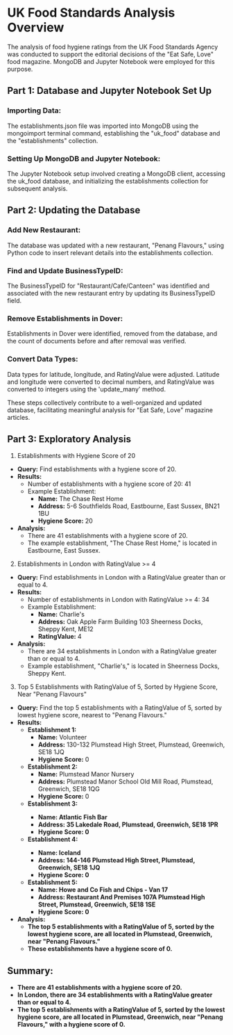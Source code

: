 # UK Food Standards Analysis Overview

The analysis of food hygiene ratings from the UK Food Standards Agency was conducted to support the editorial decisions of the "Eat Safe, Love" food magazine. MongoDB and Jupyter Notebook were employed for this purpose.

## Part 1: Database and Jupyter Notebook Set Up
### Importing Data:
The establishments.json file was imported into MongoDB using the mongoimport terminal command, establishing the "uk_food" database and the "establishments" collection.

### Setting Up MongoDB and Jupyter Notebook:
The Jupyter Notebook setup involved creating a MongoDB client, accessing the uk_food database, and initializing the establishments collection for subsequent analysis.

## Part 2: Updating the Database
### Add New Restaurant:
The database was updated with a new restaurant, "Penang Flavours," using Python code to insert relevant details into the establishments collection.

### Find and Update BusinessTypeID:
The BusinessTypeID for "Restaurant/Cafe/Canteen" was identified and associated with the new restaurant entry by updating its BusinessTypeID field.

### Remove Establishments in Dover:
Establishments in Dover were identified, removed from the database, and the count of documents before and after removal was verified.

### Convert Data Types:
Data types for latitude, longitude, and RatingValue were adjusted. Latitude and longitude were converted to decimal numbers, and RatingValue was converted to integers using the 'update_many' method.

These steps collectively contribute to a well-organized and updated database, facilitating meaningful analysis for "Eat Safe, Love" magazine articles.

## Part 3: Exploratory Analysis
1. Establishments with Hygiene Score of 20
- <b>Query:</b> Find establishments with a hygiene score of 20.
- <b>Results:</b>
   - Number of establishments with a hygiene score of 20: 41
   - Example Establishment:
      - <b>Name:</b> The Chase Rest Home
      -  <b>Address:</b> 5-6 Southfields Road, Eastbourne, East Sussex, BN21 1BU
      -  <b>Hygiene Score:</b> 20
- <b>Analysis:</b>
   - There are 41 establishments with a hygiene score of 20.
   - The example establishment, "The Chase Rest Home," is located in Eastbourne, East Sussex.
2. Establishments in London with RatingValue >= 4
- <b>Query:</b> Find establishments in London with a RatingValue greater than or equal to 4.
- <b>Results:</b>
   - Number of establishments in London with RatingValue >= 4: 34
   - Example Establishment:
        - <b>Name:</b> Charlie's
        - <b>Address:</b> Oak Apple Farm Building 103 Sheerness Docks, Sheppy Kent, ME12
        -  <b>RatingValue:</b> 4
- <b>Analysis:</b>
   - There are 34 establishments in London with a RatingValue greater than or equal to 4.
   - Example establishment, "Charlie's," is located in Sheerness Docks, Sheppy Kent.
3. Top 5 Establishments with RatingValue of 5, Sorted by Hygiene Score, Near "Penang Flavours"
- <b>Query:</b> Find the top 5 establishments with a RatingValue of 5, sorted by lowest hygiene score, nearest to "Penang Flavours."
- <b>Results:</b>
   - <b>Establishment 1:</b>
      - <b>Name:</b> Volunteer
      - <b>Address:</b> 130-132 Plumstead High Street, Plumstead, Greenwich, SE18 1JQ
      - <b>Hygiene Score:</b> 0
  - <b>Establishment 2:</b>
     - <b>Name:</b> Plumstead Manor Nursery
     - <b>Address:</b> Plumstead Manor School Old Mill Road, Plumstead, Greenwich, SE18 1QG
     - <b>Hygiene Score:</b> 0
   - <b>Establishment 3:
     - <b>Name:</b> Atlantic Fish Bar
     - <b>Address:</b> 35 Lakedale Road, Plumstead, Greenwich, SE18 1PR
     - <b>Hygiene Score: 0</b>
   - <b>Establishment 4:
     - <b>Name:</b> Iceland
     - <b>Address:</b> 144-146 Plumstead High Street, Plumstead, Greenwich, SE18 1JQ
     - <b>Hygiene Score:</b> 0
   - Establishment 5:
     - <b>Name:</b> Howe and Co Fish and Chips - Van 17
     - <b>Address:</b> Restaurant And Premises 107A Plumstead High Street, Plumstead, Greenwich, SE18 1SE
     - <b>Hygiene Score:</b> 0
- <b>Analysis:</b>
   - The top 5 establishments with a RatingValue of 5, sorted by the lowest hygiene score, are all located in Plumstead, Greenwich, near "Penang Flavours."
   - These establishments have a hygiene score of 0.

## Summary:
- There are 41 establishments with a hygiene score of 20.
- In London, there are 34 establishments with a RatingValue greater than or equal to 4.
- The top 5 establishments with a RatingValue of 5, sorted by the lowest hygiene score, are all located in Plumstead, Greenwich, near "Penang Flavours," with a hygiene score of 0.
